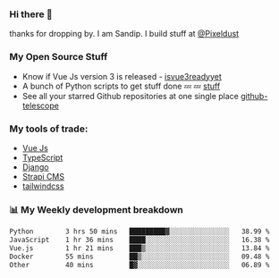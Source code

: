 ### Hi there 👋

thanks for dropping by.
I am Sandip. I build stuff at [@Pixeldust](github.com/pixeldust-in/)

###  **My Open Source Stuff**

 - Know if Vue Js version 3 is released -  [isvue3readyyet](https://github.com/sandiprb/isvue3readyyet)
 - A bunch of Python scripts to get stuff done 💤 💤 [stuff](https://github.com/sandiprb/stuff)
 - See all your starred Github repositories at one single place [github-telescope](https://github.com/sandiprb/github-telescope)



###  **My tools of trade:**
 - [Vue Js](https://github.com/vuejs/vue/)
 - [TypeScript](https://github.com/microsoft/TypeScript)
 - [Django](github.com/django/django)
 - [Strapi CMS](github.com/strapi/strapi)
 - [tailwindcss](https://github.com/tailwindlabs/tailwindcss)


###  📊 **My Weekly development breakdown**
<!--START_SECTION:waka-->

```txt
Python        3 hrs 50 mins   █████████▓░░░░░░░░░░░░░░░   38.99 %
JavaScript    1 hr 36 mins    ████░░░░░░░░░░░░░░░░░░░░░   16.38 %
Vue.js        1 hr 21 mins    ███▒░░░░░░░░░░░░░░░░░░░░░   13.84 %
Docker        55 mins         ██▒░░░░░░░░░░░░░░░░░░░░░░   09.48 %
Other         40 mins         █▓░░░░░░░░░░░░░░░░░░░░░░░   06.89 %
```

<!--END_SECTION:waka-->
